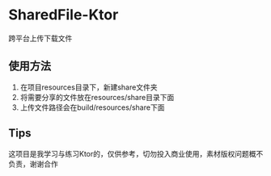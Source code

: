 # SharedFile-Ktor
跨平台上传下载文件
## 使用方法
1. 在项目resources目录下，新建share文件夹
2. 将需要分享的文件放在resources/share目录下面
3. 上传文件路径会在build/resources/share下面

## Tips
这项目是我学习与练习Ktor的，仅供参考，切勿投入商业使用，素材版权问题概不负责，谢谢合作
